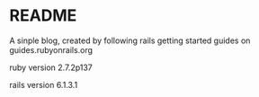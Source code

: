 # README

A sinple blog, created by following rails getting started guides on guides.rubyonrails.org

ruby version 
2.7.2p137

rails version
6.1.3.1

